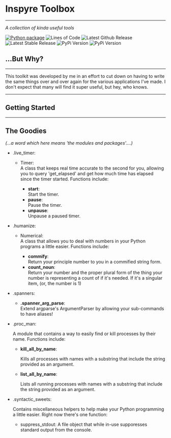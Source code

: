 # Inspyre Toolbox

----
*A collection of kinda useful tools*



[![Python package](https://github.com/tayjaybabee/Inspyre-Toolbox/actions/workflows/python-package.yml/badge.svg?branch=main)](https://github.com/tayjaybabee/Inspyre-Toolbox/actions/workflows/python-package.yml)
![Lines of Code](https://badgen.net/codeclimate/loc/tayjaybabee/Inspyre-Toolbox)
![Latest Github Release](https://badgen.net/github/release/tayjaybabee/Inspyre-Toolbox)
![Latest Stable Release](https://badgen.net/github/release/tayjaybabee/Inspyre-Toolbox/stable)
![PyPi Version](https://badgen.net/pypi/v/Inspyre-Toolbox)
![PyPi Version](https://badgen.net/pypi/python/Inspyre-Toolbox)

## ...But Why?

----

This toolkit was developed by me in an effort to cut down on having to write the same things over and over again for the various applications I've made. I don't expect that many will find it super useful, but hey, who knows.

----

Getting Started
----

----

## The Goodies

*(...a word which here means 'the modules and packages'....)*

* .live_timer: <br>
  
  * Timer: <br>
    A class that keeps real time accurate to the second for you, allowing you to query 'get_elapsed' and get how much time has elapsed since the timer started. Functions include:
  
    * **start**: <br>
      Start the timer.
    * **pause**: <br>
      Pause the timer.
    * **unpause**: <br>
      Unpause a paused timer.
    
* .humanize: <br>
  
  * Numerical: <br>
    A class that allows you to deal with numbers in your Python programs a little easier. Functions include:
    
    * **commify**: <br>
      Return your principle number to you in a commified string form.
    * **count_noun**: <br>
      Return your number and the proper plural form of the thing your number is representing a count of if it's needed. If it's a singular item, (or, the number is 1)

* .spanners: <br>

  * **.spanner_arg_parse**: <br>
    Extend argparse's ArgumentParser by allowing your sub-commands to have aliases!
    
* .proc_man: <br>
  
  A module that contains a way to easily find or kill processes by their name. Functions include:
  
  * **kill_all_by_name**: <br>
  
    Kills all processes with names with a substring that include the string provided as an argument.
    
   * **list_all_by_name**: <br>
     
     Lists all running processes with names with a substring that include the string provided as an argument.
     
* .syntactic_sweets: <br>
  
  Contains miscellaneous helpers to help make your Python programming a little easier. Right now there's one function:
  
    * suppress_stdout:
      A file object that while in-use supporesses standard output from the console.
  
